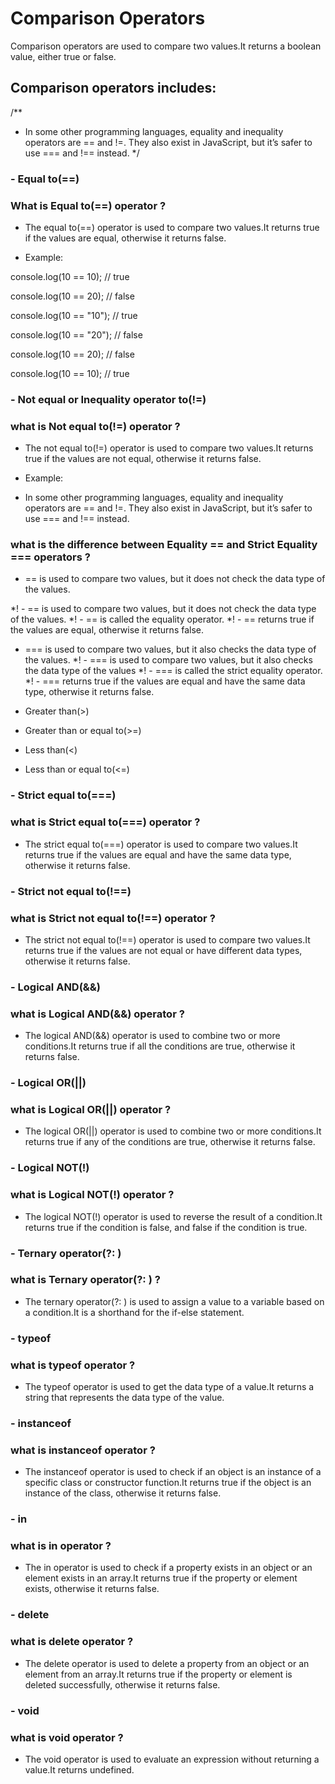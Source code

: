 

# Comparison Operators

Comparison operators are used to compare two values.It returns a boolean value, either true or false.

## Comparison operators includes:


/**
 * In some other programming languages, equality and inequality operators are == and !=. 
They also exist in JavaScript, but it’s safer to use === and !== instead.
 */


  
### - Equal to(==)

### What is Equal to(==) operator ?
    
  - The equal to(==) operator is used to compare two values.It returns true if the values are equal, otherwise it returns false.
  
  - Example:

console.log(10 == 10); // true
    
console.log(10 == 20); // false

console.log(10 == "10"); // true

console.log(10 == "20"); // false

console.log(10 == 20); // false

console.log(10 == 10); // true


### - Not equal or Inequality operator to(!=)

### what is Not equal to(!=) operator ?
      
  - The not equal to(!=) operator is used to compare two values.It returns true if the values are not equal, otherwise it returns false.
    
  - Example:



 * In some other programming languages, equality and inequality operators are == and !=. 
They also exist in JavaScript, but it’s safer to use === and !== instead.

  
### what is the difference between Equality == and Strict Equality === operators ?
      
  - == is used to compare two values, but it does not check the data type of the values.
      
*!  - == is used to compare two values, but it does not check the data type of the values.
*!  - == is called the equality operator.
 *!  - == returns true if the values are equal, otherwise it returns false.

 - === is used to compare two values, but it also checks the data type of the values.
*!  - === is used to compare two values, but it also checks the data type of the values
*!  - === is called the strict equality operator.
*!  - === returns true if the values are equal and have the same data type, otherwise it returns false. 
 


  - Greater than(>)

  - Greater than or equal to(>=)

  - Less than(<)

  - Less than or equal to(<=)

### - Strict equal to(===)
    
### what is Strict equal to(===) operator ?
      
  - The strict equal to(===) operator is used to compare two values.It returns true if the values are equal and have the same data type, otherwise it returns false.

###  - Strict not equal to(!==)
    
### what is Strict not equal to(!==) operator ?
      
  - The strict not equal to(!==) operator is used to compare two values.It returns true if the values are not equal or have different data types, otherwise it returns false.

### - Logical AND(&&)
    
### what is Logical AND(&&) operator ?
      
 - The logical AND(&&) operator is used to combine two or more conditions.It returns true if all the conditions are true, otherwise it returns false.

###  - Logical OR(||)
    
### what is Logical OR(||) operator ?
      
- The logical OR(||) operator is used to combine two or more conditions.It returns true if any of the conditions are true, otherwise it returns false.

### - Logical NOT(!)
    
### what is Logical NOT(!) operator ?
      
  - The logical NOT(!) operator is used to reverse the result of a condition.It returns true if the condition is false, and false if the condition is true.

### - Ternary operator(?: )
    
### what is Ternary operator(?: ) ?
      
  - The ternary operator(?: ) is used to assign a value to a variable based on a condition.It is a shorthand for the if-else statement.
  
### - typeof
    
### what is typeof operator ?
      
  - The typeof operator is used to get the data type of a value.It returns a string that represents the data type of the value.
    
    
    
### - instanceof
    
### what is instanceof operator ?
    
  - The instanceof operator is used to check if an object is an instance of a specific class or constructor function.It returns true if the object is an instance of the class, otherwise it returns false.
    
### - in
    
### what is in operator ?
    
  - The in operator is used to check if a property exists in an object or an element exists in an array.It returns true if the property or element exists, otherwise it returns false.
    
### - delete
    
### what is delete operator ?
    
  - The delete operator is used to delete a property from an object or an element from an array.It returns true if the property or element is deleted successfully, otherwise it returns false.
    
### - void
    
### what is void operator ?
    
- The void operator is used to evaluate an expression without returning a value.It returns undefined.